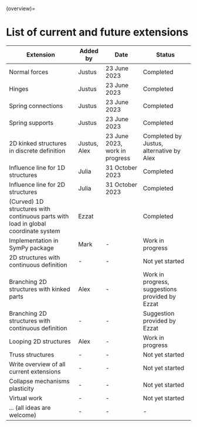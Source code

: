 (overview)=
# List of current and future extensions


|    Extension                                    |     Added by           |     Date               |     Status                       |
|-------------------------------------------------|------------------------|------------------------|----------------------------------|
|     Normal forces                               |     Justus             |     23 June 2023       |     Completed                    |
|     Hinges                                      |     Justus             |     23 June 2023       |     Completed                    |
|     Spring connections                          |     Justus             |     23 June 2023       |     Completed                    |
|     Spring supports                             |     Justus             |     23 June 2023       |     Completed                    |
|     2D kinked structures in discrete definition           |     Justus, Alex             |     23 June 2023, work in progress      |     Completed by Justus, alternative by Alex                |
|     Influence line for 1D structures            |     Julia              |     31 October 2023    |     Completed                    |
|     Influence line for 2D structures            |     Julia              |     31 October 2023    |     Completed                    |
|     (Curved) 1D structures with continuous parts with load in global coordinate system          |     Ezzat              |             |     Completed |
|     Implementation in SymPy package             |     Mark               |     -                  |     Work in progress             |
|     2D structures with continuous definition     |     -                 |     -                  |    Not yet started             |
|     Branching 2D structures with kinked parts  |     Alex                  |     -                  |     Work in progress, suggestions provided by Ezzat |
|     Branching 2D structures with continuous definition  |   -                 |     -                  |     Suggestion provided by Ezzat |
|     Looping 2D structures                       |     Alex                  |     -                  |     Work in progress              |
|     Truss structures                            |     -                  |     -                  |     Not yet started              |
|     Write overview of all current extensions    |     -                  |     -                  |     Not yet started              |
|     Collapse mechanisms plasticity              |     -                  |     -                  |     Not yet started              |
|     Virtual work                                |     -                  |     -                  |     Not yet started              |
|     ... (all ideas are welcome)                 |     -                  |     -                  |     -                            |
